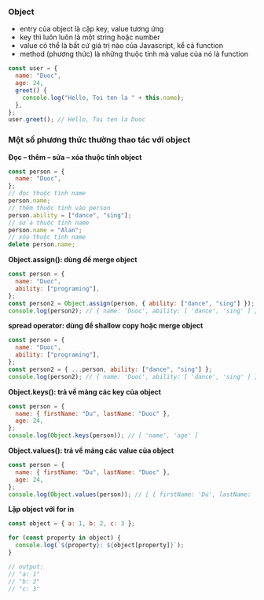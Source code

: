 ### Object

- entry của object là cặp key, value tương ứng
- key thì luôn luôn là một string hoặc number
- value có thể là bất cứ giá trị nào của Javascript, kể cả function
- method (phương thức) là những thuộc tính mà value của nó là function

```javascript
const user = {
  name: "Duoc",
  age: 24,
  greet() {
    console.log("Hello, Toi ten la " + this.name);
  },
};
user.greet(); // Hello, Toi ten la Duoc
```

### Một số phương thức thường thao tác với object

**Đọc – thêm – sửa – xóa thuộc tính object**

```javascript
const person = {
  name: "Duoc",
};
// đọc thuộc tính name
person.name;
// thêm thuộc tính vào person
person.ability = ["dance", "sing"];
// sửa thuộc tính name
person.name = "Alan";
// xóa thuộc tính name
delete person.name;
```

**Object.assign(): dùng để merge object**

```javascript
const person = {
  name: "Duoc",
  ability: ["programing"],
};
const person2 = Object.assign(person, { ability: ["dance", "sing"] });
console.log(person2); // { name: 'Duoc', ability: [ 'dance', 'sing' ] }
```

**spread operator: dùng để shallow copy hoặc merge object**

```javascript
const person = {
  name: "Duoc",
  ability: ["programing"],
};
const person2 = { ...person, ability: ["dance", "sing"] };
console.log(person2); // { name: 'Duoc', ability: [ 'dance', 'sing' ] }
```

**Object.keys(): trả về mảng các key của object**

```javascript
const person = {
  name: { firstName: "Du", lastName: "Duoc" },
  age: 24,
};
console.log(Object.keys(person)); // [ 'name', 'age' ]
```

**Object.values(): trả về mảng các value của object**

```javascript
const person = {
  name: { firstName: "Du", lastName: "Duoc" },
  age: 24,
};
console.log(Object.values(person)); // [ { firstName: 'Du', lastName: 'Duoc' }, 24 ]
```

**Lặp object với for in**

```javascript
const object = { a: 1, b: 2, c: 3 };

for (const property in object) {
  console.log(`${property}: ${object[property]}`);
}

// output:
// "a: 1"
// "b: 2"
// "c: 3"
```
